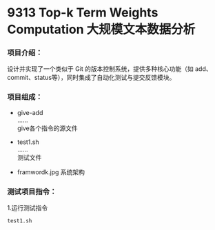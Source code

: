 # 9313 Top-k Term Weights Computation 大规模文本数据分析

### 项目介绍：
设计并实现了一个类似于 Git 的版本控制系统，提供多种核心功能（如 add、commit、status等），同时集成了自动化测试与提交反馈模块。

### 项目组成：
- give-add   
   ......  
  give各个指令的源文件
  
- test1.sh  
  ......  
  测试文件  

- framwordk.jpg 系统架构
  
### 测试项目指令：
1.运行测试指令  

`test1.sh`  
 
